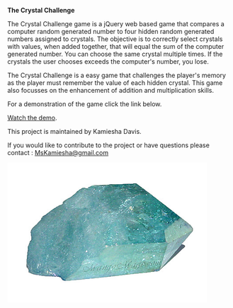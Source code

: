 **The Crystal Challenge**  
  

The Crystal Challenge game is a jQuery web based game that compares a computer random generated number to four hidden random  generated numbers assigned to crystals. The objective is to correctly select crystals with values, when added together, that  will equal the sum of the computer generated number. You can choose the same crystal multiple times. If the crystals the user chooses exceeds the computer's number, you lose. 


The Crystal Challenge is a easy game that challenges the player's memory as the player must remember the value of each hidden crystal. This game also focusses on the enhancement of addition and multiplication skills. 

For a demonstration of the game click the link  below. 

[Watch the demo](https://youtu.be/yNI0l2FMeCk).


This project is maintained by Kamiesha Davis.

If you would like to contribute to the project or have questions please contact : 
MsKamiesha@gmail.com


![Image description](images/blue.jpg)